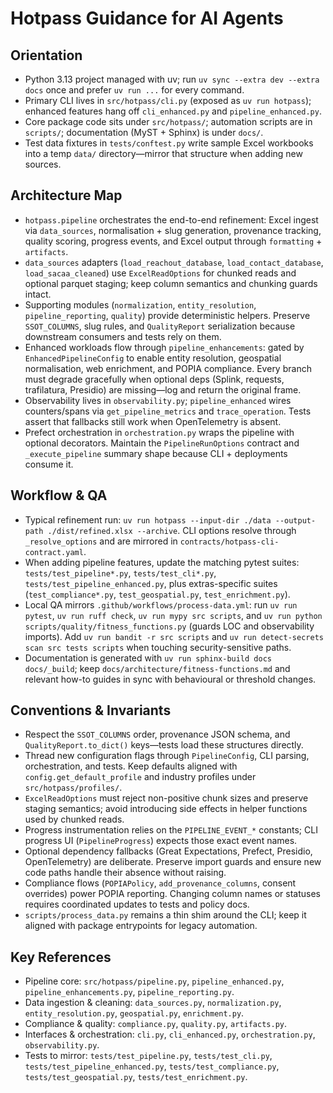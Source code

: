 # Hotpass Guidance for AI Agents

## Orientation
- Python 3.13 project managed with uv; run `uv sync --extra dev --extra docs` once and prefer `uv run ...` for every command.
- Primary CLI lives in `src/hotpass/cli.py` (exposed as `uv run hotpass`); enhanced features hang off `cli_enhanced.py` and `pipeline_enhanced.py`.
- Core package code sits under `src/hotpass/`; automation scripts are in `scripts/`; documentation (MyST + Sphinx) is under `docs/`.
- Test data fixtures in `tests/conftest.py` write sample Excel workbooks into a temp `data/` directory—mirror that structure when adding new sources.

## Architecture Map
- `hotpass.pipeline` orchestrates the end-to-end refinement: Excel ingest via `data_sources`, normalisation + slug generation, provenance tracking, quality scoring, progress events, and Excel output through `formatting` + `artifacts`.
- `data_sources` adapters (`load_reachout_database`, `load_contact_database`, `load_sacaa_cleaned`) use `ExcelReadOptions` for chunked reads and optional parquet staging; keep column semantics and chunking guards intact.
- Supporting modules (`normalization`, `entity_resolution`, `pipeline_reporting`, `quality`) provide deterministic helpers. Preserve `SSOT_COLUMNS`, slug rules, and `QualityReport` serialization because downstream consumers and tests rely on them.
- Enhanced workloads flow through `pipeline_enhancements`: gated by `EnhancedPipelineConfig` to enable entity resolution, geospatial normalisation, web enrichment, and POPIA compliance. Every branch must degrade gracefully when optional deps (Splink, requests, trafilatura, Presidio) are missing—log and return the original frame.
- Observability lives in `observability.py`; `pipeline_enhanced` wires counters/spans via `get_pipeline_metrics` and `trace_operation`. Tests assert that fallbacks still work when OpenTelemetry is absent.
- Prefect orchestration in `orchestration.py` wraps the pipeline with optional decorators. Maintain the `PipelineRunOptions` contract and `_execute_pipeline` summary shape because CLI + deployments consume it.

## Workflow & QA
- Typical refinement run: `uv run hotpass --input-dir ./data --output-path ./dist/refined.xlsx --archive`. CLI options resolve through `_resolve_options` and are mirrored in `contracts/hotpass-cli-contract.yaml`.
- When adding pipeline features, update the matching pytest suites: `tests/test_pipeline*.py`, `tests/test_cli*.py`, `tests/test_pipeline_enhanced.py`, plus extras-specific suites (`test_compliance*.py`, `test_geospatial.py`, `test_enrichment.py`).
- Local QA mirrors `.github/workflows/process-data.yml`: run `uv run pytest`, `uv run ruff check`, `uv run mypy src scripts`, and `uv run python scripts/quality/fitness_functions.py` (guards LOC and observability imports). Add `uv run bandit -r src scripts` and `uv run detect-secrets scan src tests scripts` when touching security-sensitive paths.
- Documentation is generated with `uv run sphinx-build docs docs/_build`; keep `docs/architecture/fitness-functions.md` and relevant how-to guides in sync with behavioural or threshold changes.

## Conventions & Invariants
- Respect the `SSOT_COLUMNS` order, provenance JSON schema, and `QualityReport.to_dict()` keys—tests load these structures directly.
- Thread new configuration flags through `PipelineConfig`, CLI parsing, orchestration, and tests. Keep defaults aligned with `config.get_default_profile` and industry profiles under `src/hotpass/profiles/`.
- `ExcelReadOptions` must reject non-positive chunk sizes and preserve staging semantics; avoid introducing side effects in helper functions used by chunked reads.
- Progress instrumentation relies on the `PIPELINE_EVENT_*` constants; CLI progress UI (`PipelineProgress`) expects those exact event names.
- Optional dependency fallbacks (Great Expectations, Prefect, Presidio, OpenTelemetry) are deliberate. Preserve import guards and ensure new code paths handle their absence without raising.
- Compliance flows (`POPIAPolicy`, `add_provenance_columns`, consent overrides) power POPIA reporting. Changing column names or statuses requires coordinated updates to tests and policy docs.
- `scripts/process_data.py` remains a thin shim around the CLI; keep it aligned with package entrypoints for legacy automation.

## Key References
- Pipeline core: `src/hotpass/pipeline.py`, `pipeline_enhanced.py`, `pipeline_enhancements.py`, `pipeline_reporting.py`.
- Data ingestion & cleaning: `data_sources.py`, `normalization.py`, `entity_resolution.py`, `geospatial.py`, `enrichment.py`.
- Compliance & quality: `compliance.py`, `quality.py`, `artifacts.py`.
- Interfaces & orchestration: `cli.py`, `cli_enhanced.py`, `orchestration.py`, `observability.py`.
- Tests to mirror: `tests/test_pipeline.py`, `tests/test_cli.py`, `tests/test_pipeline_enhanced.py`, `tests/test_compliance.py`, `tests/test_geospatial.py`, `tests/test_enrichment.py`.

